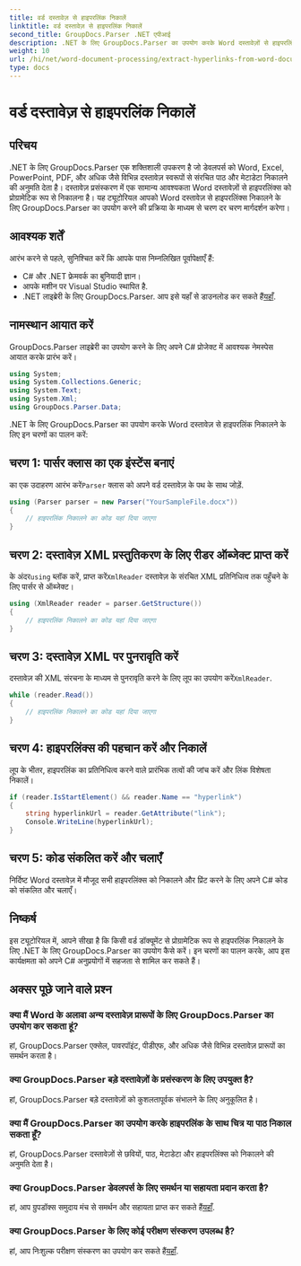 ```yaml
---
title: वर्ड दस्तावेज़ से हाइपरलिंक निकालें
linktitle: वर्ड दस्तावेज़ से हाइपरलिंक निकालें
second_title: GroupDocs.Parser .NET एपीआई
description: .NET के लिए GroupDocs.Parser का उपयोग करके Word दस्तावेज़ों से हाइपरलिंक निकालने का तरीका जानें। कोड उदाहरणों के साथ चरण-दर-चरण मार्गदर्शिका।
weight: 10
url: /hi/net/word-document-processing/extract-hyperlinks-from-word-document/
type: docs
---
```

# वर्ड दस्तावेज़ से हाइपरलिंक निकालें

## परिचय
.NET के लिए GroupDocs.Parser एक शक्तिशाली उपकरण है जो डेवलपर्स को Word, Excel, PowerPoint, PDF, और अधिक जैसे विभिन्न दस्तावेज़ स्वरूपों से संरचित पाठ और मेटाडेटा निकालने की अनुमति देता है। दस्तावेज़ प्रसंस्करण में एक सामान्य आवश्यकता Word दस्तावेज़ों से हाइपरलिंक्स को प्रोग्रामेटिक रूप से निकालना है। यह ट्यूटोरियल आपको Word दस्तावेज़ से हाइपरलिंक्स निकालने के लिए GroupDocs.Parser का उपयोग करने की प्रक्रिया के माध्यम से चरण दर चरण मार्गदर्शन करेगा।
## आवश्यक शर्तें
आरंभ करने से पहले, सुनिश्चित करें कि आपके पास निम्नलिखित पूर्वापेक्षाएँ हैं:
- C# और .NET फ्रेमवर्क का बुनियादी ज्ञान।
- आपके मशीन पर Visual Studio स्थापित है.
-  .NET लाइब्रेरी के लिए GroupDocs.Parser. आप इसे यहाँ से डाउनलोड कर सकते हैं[यहाँ](https://releases.groupdocs.com/parser/net/).
## नामस्थान आयात करें
GroupDocs.Parser लाइब्रेरी का उपयोग करने के लिए अपने C# प्रोजेक्ट में आवश्यक नेमस्पेस आयात करके प्रारंभ करें।
```csharp
using System;
using System.Collections.Generic;
using System.Text;
using System.Xml;
using GroupDocs.Parser.Data;
```
.NET के लिए GroupDocs.Parser का उपयोग करके Word दस्तावेज़ से हाइपरलिंक निकालने के लिए इन चरणों का पालन करें:
## चरण 1: पार्सर क्लास का एक इंस्टेंस बनाएं
 का एक उदाहरण आरंभ करें`Parser` क्लास को अपने वर्ड दस्तावेज़ के पथ के साथ जोड़ें.
```csharp
using (Parser parser = new Parser("YourSampleFile.docx"))
{
    // हाइपरलिंक निकालने का कोड यहां दिया जाएगा
}
```
## चरण 2: दस्तावेज़ XML प्रस्तुतिकरण के लिए रीडर ऑब्जेक्ट प्राप्त करें
 के अंदर`using` ब्लॉक करें, प्राप्त करें`XmlReader` दस्तावेज़ के संरचित XML प्रतिनिधित्व तक पहुँचने के लिए पार्सर से ऑब्जेक्ट।
```csharp
using (XmlReader reader = parser.GetStructure())
{
    // हाइपरलिंक निकालने का कोड यहां दिया जाएगा
}
```
## चरण 3: दस्तावेज़ XML पर पुनरावृति करें
दस्तावेज़ की XML संरचना के माध्यम से पुनरावृति करने के लिए लूप का उपयोग करें`XmlReader`.
```csharp
while (reader.Read())
{
    // हाइपरलिंक निकालने का कोड यहां दिया जाएगा
}
```
## चरण 4: हाइपरलिंक्स की पहचान करें और निकालें
लूप के भीतर, हाइपरलिंक का प्रतिनिधित्व करने वाले प्रारंभिक तत्वों की जांच करें और लिंक विशेषता निकालें।
```csharp
if (reader.IsStartElement() && reader.Name == "hyperlink")
{
    string hyperlinkUrl = reader.GetAttribute("link");
    Console.WriteLine(hyperlinkUrl);
}
```
## चरण 5: कोड संकलित करें और चलाएँ
निर्दिष्ट Word दस्तावेज़ में मौजूद सभी हाइपरलिंक्स को निकालने और प्रिंट करने के लिए अपने C# कोड को संकलित और चलाएँ।
## निष्कर्ष
इस ट्यूटोरियल में, आपने सीखा है कि किसी वर्ड डॉक्यूमेंट से प्रोग्रामेटिक रूप से हाइपरलिंक निकालने के लिए .NET के लिए GroupDocs.Parser का उपयोग कैसे करें। इन चरणों का पालन करके, आप इस कार्यक्षमता को अपने C# अनुप्रयोगों में सहजता से शामिल कर सकते हैं।

## अक्सर पूछे जाने वाले प्रश्न
### क्या मैं Word के अलावा अन्य दस्तावेज़ प्रारूपों के लिए GroupDocs.Parser का उपयोग कर सकता हूं?
हां, GroupDocs.Parser एक्सेल, पावरपॉइंट, पीडीएफ, और अधिक जैसे विभिन्न दस्तावेज़ प्रारूपों का समर्थन करता है।
### क्या GroupDocs.Parser बड़े दस्तावेज़ों के प्रसंस्करण के लिए उपयुक्त है?
हां, GroupDocs.Parser बड़े दस्तावेज़ों को कुशलतापूर्वक संभालने के लिए अनुकूलित है।
### क्या मैं GroupDocs.Parser का उपयोग करके हाइपरलिंक के साथ चित्र या पाठ निकाल सकता हूँ?
हां, GroupDocs.Parser दस्तावेज़ों से छवियों, पाठ, मेटाडेटा और हाइपरलिंक्स को निकालने की अनुमति देता है।
### क्या GroupDocs.Parser डेवलपर्स के लिए समर्थन या सहायता प्रदान करता है?
 हां, आप ग्रुपडॉक्स समुदाय मंच से समर्थन और सहायता प्राप्त कर सकते हैं[यहाँ](https://forum.groupdocs.com/c/parser/17).
### क्या GroupDocs.Parser के लिए कोई परीक्षण संस्करण उपलब्ध है?
 हां, आप निःशुल्क परीक्षण संस्करण का उपयोग कर सकते हैं[यहाँ](https://releases.groupdocs.com/).